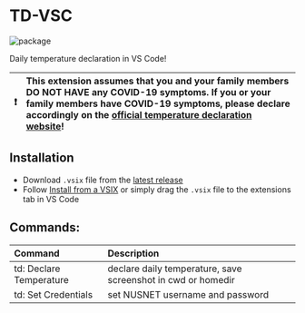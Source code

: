 # TD-VSC

![package](https://github.com/lirc572/TD-VSC/workflows/Package%20Extension/badge.svg)

Daily temperature declaration in VS Code!

❗ | This extension assumes that you and your family members **DO NOT HAVE** any COVID-19 symptoms. If you or your family members have COVID-19 symptoms, please declare accordingly on the [official temperature declaration website](https://myaces.nus.edu.sg/htd)!
:---: | :---

## Installation

- Download `.vsix` file from the [latest release](https://github.com/lirc572/TD-VSC/releases/latest)
- Follow [Install from a VSIX](https://code.visualstudio.com/docs/editor/extension-gallery#_install-from-a-vsix) or simply drag the `.vsix` file to the extensions tab in VS Code

## Commands:

| Command                 | Description                                                  |
|:----------------------- |:------------------------------------------------------------ |
| td: Declare Temperature | declare daily temperature, save screenshot in cwd or homedir |
| td: Set Credentials     | set NUSNET username and password                             |
